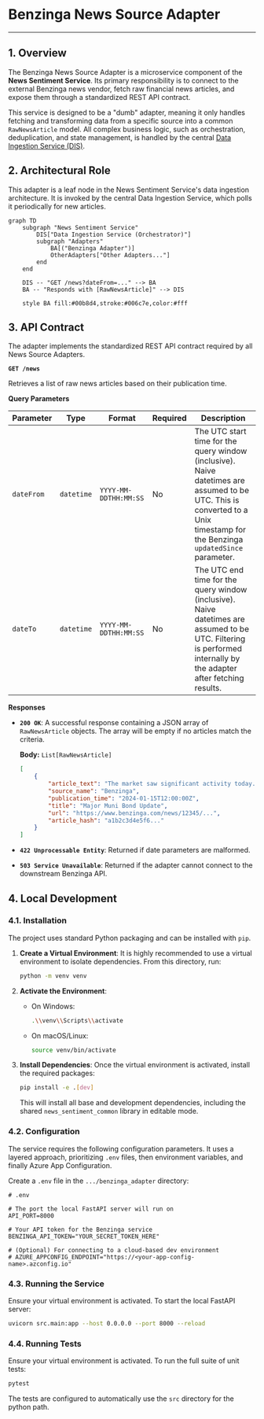 # Benzinga News Source Adapter

---

## 1. Overview

The Benzinga News Source Adapter is a microservice component of the **News Sentiment Service**. Its primary responsibility is to connect to the external Benzinga news vendor, fetch raw financial news articles, and expose them through a standardized REST API contract.

This service is designed to be a "dumb" adapter, meaning it only handles fetching and transforming data from a specific source into a common `RawNewsArticle` model. All complex business logic, such as orchestration, deduplication, and state management, is handled by the central [Data Ingestion Service (DIS)](../../../../ai_docs/1_architecture/NewsSentimentService_SystemArchitecture.md#42-data-ingestion-service-dis).

## 2. Architectural Role

This adapter is a leaf node in the News Sentiment Service's data ingestion architecture. It is invoked by the central Data Ingestion Service, which polls it periodically for new articles.

```mermaid
graph TD
    subgraph "News Sentiment Service"
        DIS["Data Ingestion Service (Orchestrator)"]
        subgraph "Adapters"
            BA[("Benzinga Adapter")]
            OtherAdapters["Other Adapters..."]
        end
    end

    DIS -- "GET /news?dateFrom=..." --> BA
    BA -- "Responds with [RawNewsArticle]" --> DIS

    style BA fill:#00b8d4,stroke:#006c7e,color:#fff
```

## 3. API Contract

The adapter implements the standardized REST API contract required by all News Source Adapters.

**`GET /news`**

Retrieves a list of raw news articles based on their publication time.

**Query Parameters**

| Parameter  | Type   | Format              | Required | Description                                                                                                                                                             |
|------------|--------|---------------------|----------|-------------------------------------------------------------------------------------------------------------------------------------------------------------------------|
| `dateFrom` | `datetime` | `YYYY-MM-DDTHH:MM:SS` | No       | The UTC start time for the query window (inclusive). Naive datetimes are assumed to be UTC. This is converted to a Unix timestamp for the Benzinga `updatedSince` parameter. |
| `dateTo`   | `datetime` | `YYYY-MM-DDTHH:MM:SS` | No       | The UTC end time for the query window (inclusive). Naive datetimes are assumed to be UTC. Filtering is performed internally by the adapter after fetching results.      |

**Responses**

- **`200 OK`**: A successful response containing a JSON array of `RawNewsArticle` objects. The array will be empty if no articles match the criteria.
  
  **Body:** `List[RawNewsArticle]`
  ```json
  [
      {
          "article_text": "The market saw significant activity today...",
          "source_name": "Benzinga",
          "publication_time": "2024-01-15T12:00:00Z",
          "title": "Major Muni Bond Update",
          "url": "https://www.benzinga.com/news/12345/...",
          "article_hash": "a1b2c3d4e5f6..."
      }
  ]
  ```

- **`422 Unprocessable Entity`**: Returned if date parameters are malformed.
- **`503 Service Unavailable`**: Returned if the adapter cannot connect to the downstream Benzinga API.

## 4. Local Development

### 4.1. Installation

The project uses standard Python packaging and can be installed with `pip`.

1.  **Create a Virtual Environment**: It is highly recommended to use a virtual environment to isolate dependencies. From this directory, run:
    ```bash
    python -m venv venv
    ```

2.  **Activate the Environment**:
    -   On Windows:
        ```bash
        .\\venv\\Scripts\\activate
        ```
    -   On macOS/Linux:
        ```bash
        source venv/bin/activate
        ```

3.  **Install Dependencies**: Once the virtual environment is activated, install the required packages:
    ```bash
    pip install -e .[dev]
    ```
    This will install all base and development dependencies, including the shared `news_sentiment_common` library in editable mode.

### 4.2. Configuration

The service requires the following configuration parameters. It uses a layered approach, prioritizing `.env` files, then environment variables, and finally Azure App Configuration.

Create a `.env` file in the `.../benzinga_adapter` directory:
```env
# .env

# The port the local FastAPI server will run on
API_PORT=8000

# Your API token for the Benzinga service
BENZINGA_API_TOKEN="YOUR_SECRET_TOKEN_HERE" 

# (Optional) For connecting to a cloud-based dev environment
# AZURE_APPCONFIG_ENDPOINT="https://<your-app-config-name>.azconfig.io"
```

### 4.3. Running the Service

Ensure your virtual environment is activated. To start the local FastAPI server:
```bash
uvicorn src.main:app --host 0.0.0.0 --port 8000 --reload
```

### 4.4. Running Tests

Ensure your virtual environment is activated. To run the full suite of unit tests:
```bash
pytest
```
The tests are configured to automatically use the `src` directory for the python path.
